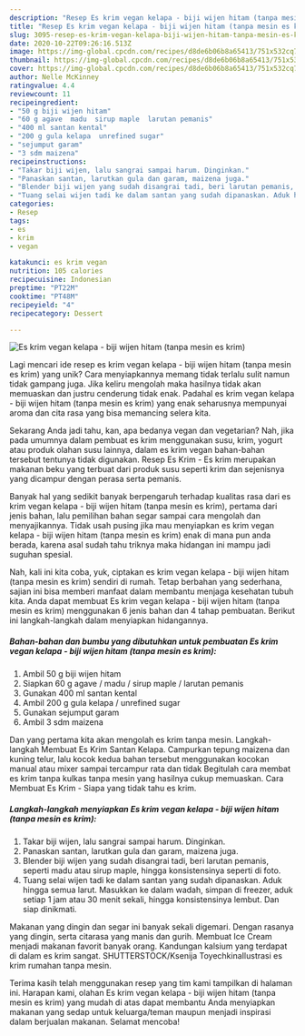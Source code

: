 ```yaml
---
description: "Resep Es krim vegan kelapa - biji wijen hitam (tanpa mesin es krim), Lezat"
title: "Resep Es krim vegan kelapa - biji wijen hitam (tanpa mesin es krim), Lezat"
slug: 3095-resep-es-krim-vegan-kelapa-biji-wijen-hitam-tanpa-mesin-es-krim-lezat
date: 2020-10-22T09:26:16.513Z
image: https://img-global.cpcdn.com/recipes/d8de6b06b8a65413/751x532cq70/es-krim-vegan-kelapa-biji-wijen-hitam-tanpa-mesin-es-krim-foto-resep-utama.jpg
thumbnail: https://img-global.cpcdn.com/recipes/d8de6b06b8a65413/751x532cq70/es-krim-vegan-kelapa-biji-wijen-hitam-tanpa-mesin-es-krim-foto-resep-utama.jpg
cover: https://img-global.cpcdn.com/recipes/d8de6b06b8a65413/751x532cq70/es-krim-vegan-kelapa-biji-wijen-hitam-tanpa-mesin-es-krim-foto-resep-utama.jpg
author: Nelle McKinney
ratingvalue: 4.4
reviewcount: 11
recipeingredient:
- "50 g biji wijen hitam"
- "60 g agave  madu  sirup maple  larutan pemanis"
- "400 ml santan kental"
- "200 g gula kelapa  unrefined sugar"
- "sejumput garam"
- "3 sdm maizena"
recipeinstructions:
- "Takar biji wijen, lalu sangrai sampai harum. Dinginkan."
- "Panaskan santan, larutkan gula dan garam, maizena juga."
- "Blender biji wijen yang sudah disangrai tadi, beri larutan pemanis, seperti madu atau sirup maple, hingga konsistensinya seperti di foto."
- "Tuang selai wijen tadi ke dalam santan yang sudah dipanaskan. Aduk hingga semua larut. Masukkan ke dalam wadah, simpan di freezer, aduk setiap 1 jam atau 30 menit sekali, hingga konsistensinya lembut. Dan siap dinikmati."
categories:
- Resep
tags:
- es
- krim
- vegan

katakunci: es krim vegan 
nutrition: 105 calories
recipecuisine: Indonesian
preptime: "PT22M"
cooktime: "PT48M"
recipeyield: "4"
recipecategory: Dessert

---
```



![Es krim vegan kelapa - biji wijen hitam (tanpa mesin es krim)](https://img-global.cpcdn.com/recipes/d8de6b06b8a65413/751x532cq70/es-krim-vegan-kelapa-biji-wijen-hitam-tanpa-mesin-es-krim-foto-resep-utama.jpg)

Lagi mencari ide resep es krim vegan kelapa - biji wijen hitam (tanpa mesin es krim) yang unik? Cara menyiapkannya memang tidak terlalu sulit namun tidak gampang juga. Jika keliru mengolah maka hasilnya tidak akan memuaskan dan justru cenderung tidak enak. Padahal es krim vegan kelapa - biji wijen hitam (tanpa mesin es krim) yang enak seharusnya mempunyai aroma dan cita rasa yang bisa memancing selera kita.

Sekarang Anda jadi tahu, kan, apa bedanya vegan dan vegetarian? Nah, jika pada umumnya dalam pembuat es krim menggunakan susu, krim, yogurt atau produk olahan susu lainnya, dalam es krim vegan bahan-bahan tersebut tentunya tidak digunakan. Resep Es Krim - Es krim merupakan makanan beku yang terbuat dari produk susu seperti krim dan sejenisnya yang dicampur dengan perasa serta pemanis.

Banyak hal yang sedikit banyak berpengaruh terhadap kualitas rasa dari es krim vegan kelapa - biji wijen hitam (tanpa mesin es krim), pertama dari jenis bahan, lalu pemilihan bahan segar sampai cara mengolah dan menyajikannya. Tidak usah pusing jika mau menyiapkan es krim vegan kelapa - biji wijen hitam (tanpa mesin es krim) enak di mana pun anda berada, karena asal sudah tahu triknya maka hidangan ini mampu jadi suguhan spesial.


Nah, kali ini kita coba, yuk, ciptakan es krim vegan kelapa - biji wijen hitam (tanpa mesin es krim) sendiri di rumah. Tetap berbahan yang sederhana, sajian ini bisa memberi manfaat dalam membantu menjaga kesehatan tubuh kita. Anda dapat membuat Es krim vegan kelapa - biji wijen hitam (tanpa mesin es krim) menggunakan 6 jenis bahan dan 4 tahap pembuatan. Berikut ini langkah-langkah dalam menyiapkan hidangannya.

<!--inarticleads1-->

##### Bahan-bahan dan bumbu yang dibutuhkan untuk pembuatan Es krim vegan kelapa - biji wijen hitam (tanpa mesin es krim):

1. Ambil 50 g biji wijen hitam
1. Siapkan 60 g agave / madu / sirup maple / larutan pemanis
1. Gunakan 400 ml santan kental
1. Ambil 200 g gula kelapa / unrefined sugar
1. Gunakan sejumput garam
1. Ambil 3 sdm maizena


Dan yang pertama kita akan mengolah es krim tanpa mesin. Langkah-langkah Membuat Es Krim Santan Kelapa. Campurkan tepung maizena dan kuning telur, lalu kocok kedua bahan tersebut menggunakan kocokan manual atau mixer sampai tercampur rata dan tidak Begitulah cara membat es krim tanpa kulkas tanpa mesin yang hasilnya cukup memuaskan. Cara Membuat Es Krim - Siapa yang tidak tahu es krim. 

<!--inarticleads2-->

##### Langkah-langkah menyiapkan Es krim vegan kelapa - biji wijen hitam (tanpa mesin es krim):

1. Takar biji wijen, lalu sangrai sampai harum. Dinginkan.
1. Panaskan santan, larutkan gula dan garam, maizena juga.
1. Blender biji wijen yang sudah disangrai tadi, beri larutan pemanis, seperti madu atau sirup maple, hingga konsistensinya seperti di foto.
1. Tuang selai wijen tadi ke dalam santan yang sudah dipanaskan. Aduk hingga semua larut. Masukkan ke dalam wadah, simpan di freezer, aduk setiap 1 jam atau 30 menit sekali, hingga konsistensinya lembut. Dan siap dinikmati.


Makanan yang dingin dan segar ini banyak sekali digemari. Dengan rasanya yang dingin, serta citarasa yang manis dan gurih. Membuat Ice Cream menjadi makanan favorit banyak orang. Kandungan kalsium yang terdapat di dalam es krim sangat. SHUTTERSTOCK/Ksenija ToyechkinaIlustrasi es krim rumahan tanpa mesin. 

Terima kasih telah menggunakan resep yang tim kami tampilkan di halaman ini. Harapan kami, olahan Es krim vegan kelapa - biji wijen hitam (tanpa mesin es krim) yang mudah di atas dapat membantu Anda menyiapkan makanan yang sedap untuk keluarga/teman maupun menjadi inspirasi dalam berjualan makanan. Selamat mencoba!
